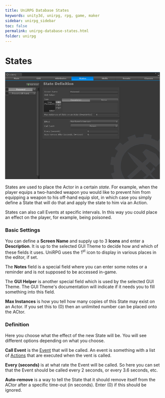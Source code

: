 ```yaml
---
title: UniRPG Database States
keywords: unity3d, unirpg, rpg, game, maker
sidebar: unirpg_sidebar
toc: false
permalink: unirpg-database-states.html
folder: unirpg
---
```


[Event]: unirpg-database-events.html
[Actions]: unirpg-actions.html

States
======

![](/img/unirpg/db/win11.png)

States are used to place the Actor in a certain *state*. For example, when the player equips a two-handed weapon you would like to prevent him from equipping a weapon to his off-hand equip slot, in which case you simply define a State that will do that and apply the state to him via an Action.

States can also call Events at specific intervals. In this way you could place an effect on the player, for example, being poisoned.
 
### Basic Settings ### 

You can define a **Screen Name** and supply up to 3 **Icons** and enter a **Description**. It is up to the selected GUI Theme to decide how and which of these fields it uses. UniRPG uses the 1<sup>st</sup> icon to display in various places in the editor, if set.

The **Notes** field is a special field where you can enter some notes or a reminder and is not supposed to be accessed in-game.

The **GUI Helper** is another special field which is used by the selected GUI Theme. The GUI Theme's documentation will indicate if it needs you to fill something into this field.

**Max Instances** is how you tell how many copies of this State may exist on an Actor. If you set this to (0) then an unlimited number can be placed onto the ACtor.

### Definition ## 

Here you choose what the effect of the new State will be. You will see different options depending on what you choose.

**Call Event** is the [Event][] that will be called. An event is something with a list of [Actions][] that are executed when the vent is called.

**Every (seconds)** is at what rate the Event will be called. So here you can set that the Event should be called every 2 seconds, or every 3.6 seconds, etc.

**Auto-remove** is a way to tell the State that it should remove itself from the ACtor after a specific time-out (in seconds). Enter (0) if this should be ignored.




